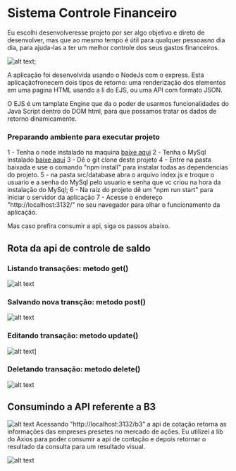 # Sistema Controle Financeiro
Eu escolhi desenvolveresse projeto por ser algo objetivo e direto de desenvolver, mas que ao mesmo tempo é útil para qualquer pessoasno dia dia, para ajuda-las a ter um melhor controle dos seus gastos financeiros.

![alt text](https://i.ibb.co/RH1zrVb/captura.png?w=380);

A aplicação foi desenvolvida usando o NodeJs com o express.
Esta aplicaçãofronecem dois tipos de retorno: uma renderização dos elementos em uma pagina HTML usando a li do EJS, ou uma API com formato JSON.

O EJS é um tamplate Engine que da o poder de usarmos funcionalidades do Java Script dentro do DOM html, para que possamos tratar os dados de retorno dinamicamente.

### Preparando ambiente para executar projeto
1 - Tenha o node instalado na maquina [baixe aqui](https://nodejs.org/en/download/)
2 - Tenha o MySql instalado [baixe aqui](https://www.mysql.com/downloads/)
3 - Dê o git clone deste projeto
4 - Entre na pasta baixada e use o comando "npm install" para instalar todas as dependencias do projeto.
5 - na pasta src/database abra o arquivo index.js e troque o usuario e a senha do MySql pelo usuario e senha que vc criou na hora da instalação do MySql;
6 - Na raiz do projeto dê um "npm run start" para iniciar o servidor da aplicação
7 - Acesse o endereço "http://localhost:3132/" no seu navegador para olhar o funcionamento da aplicação.

Mas caso prefira consumir a api, siga os passos abaixo.

## Rota da api de controle de saldo

### Listando transações: metodo get()
![alt text](https://i.ibb.co/d64B3Kp/cap1.png?w=380)

### Salvando nova transção: metodo post()
![alt text](https://i.ibb.co/Zx6W4VT/post.png?w=380)

### Editando transação: metodo update()
![alt text](https://i.ibb.co/X8nHztk/upda.png?w=380)]

### Deletando transação: metodo delete()
![alt text](https://i.ibb.co/TrnSp7Q/delt.png?w=380)


## Consumindo a API referente a B3
![alt text](https://i.ibb.co/71FC3v6/b3.png?w=380)
Acessando "http://localhost:3132/b3" a api de cotação retorna as informações das empreses presetes no mercado de ações.
Eu utilizei a lib do Axios para poder consumir a api de contação e depois retornar o resultado da consulta para um resultado visual.

![alt text](https://i.ibb.co/h1qGtMZ/cotac.png?w=380)
